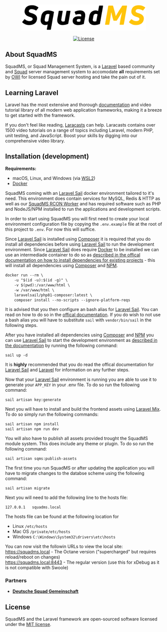 <p align="center"><a href="https://squadms.com" target="_blank"><img src="https://raw.githubusercontent.com/SquadMS/Squad-MS/master/logo-white-border.svg" width="400"></a></p>

<p align="center">
<a href="https://packagist.org/packages/laravel/framework"><img src="https://img.shields.io/packagist/l/laravel/framework" alt="License"></a>
</p>

## About SquadMS

SquadMS, or Squad Management System, is a [Laravel](https://laravel.com/) based community and [Squad](https://joinsquad.com) server management system to accomodate **all** requirements set by [OWI](https://www.offworldindustries.com/) for licensed Squad server hosting and take the pain out of it.

## Learning Laravel

Laravel has the most extensive and thorough [documentation](https://laravel.com/docs) and video tutorial library of all modern web application frameworks, making it a breeze to get started with the framework.

If you don't feel like reading, [Laracasts](https://laracasts.com) can help. Laracasts contains over 1500 video tutorials on a range of topics including Laravel, modern PHP, unit testing, and JavaScript. Boost your skills by digging into our comprehensive video library.

## Installation (development)

**Requirements:**
- macOS, Linux, and Windows (via [WSL2](https://docs.microsoft.com/en-us/windows/wsl/about))
- [Docker](https://www.docker.com/)

SquadMS coming with an [Laravel Sail](https://laravel.com/docs/8.x/sail) docker environment tailored to it's need. This environment does contain services for MySQL, Redis & HTTP as well as our [SquadMS RCON Worker](https://github.com/SquadMS/SquadMS-RCON-Worker) and has required software such as PHP and NodeJS/NPM installed to run the applications and development scripts.

In order to start using SquadMS you will first need to create your local environment configuration file by copying the `.env.example` file at the root of this project to `.env`. For now this will suffice.

Since [Laravel Sail](https://laravel.com/docs/8.x/sail) is installed using [Composer](https://getcomposer.org/) it is required that you do install all dependencies before using [Laravel Sail](https://laravel.com/docs/8.x/sail) to run the development environment. Since [Laravel Sail](https://laravel.com/docs/8.x/sail) does require [Docker](https://www.docker.com/) to be installed we can use an intermediade container to do so as [described in the offical documentation on how to install dependencies for existing projects](https://laravel.com/docs/8.x/sail#installing-composer-dependencies-for-existing-projects) - this will install all dependencies using [Composer](https://getcomposer.org/) and [NPM](https://www.npmjs.com/).
```
docker run --rm \
    -u "$(id -u):$(id -g)" \
    -v $(pwd):/var/www/html \
    -w /var/www/html \
    laravelsail/php81-composer:latest \
    composer install --no-scripts --ignore-platform-reqs
```
It is advised that you then configure an bash alias for [Laravel Sail](https://laravel.com/docs/8.x/sail). You can read on how to do so in the [offical documentation](https://laravel.com/docs/9.x/sail#configuring-a-bash-alias). If you do wish to not use a bash alias you will have to substitute `sail` with `vendor/bin/sail` in the following steps.

After you have installed all dependencies using [Composer](https://getcomposer.org/) and [NPM](https://www.npmjs.com/) you can use [Laravel Sail](https://laravel.com/docs/8.x/sail) to start the development environment as [described in the documentation](https://laravel.com/docs/8.x/sail#starting-and-stopping-sail) by running the following command:
```
sail up -d
```

It is **highly** recommended that you do read the offical documentation for [Laravel Sail](https://laravel.com/docs/8.x/sail) and [Laravel](https://laravel.com/docs/8.x) for information on any further steps.

Now that your [Laravel Sail](https://laravel.com/docs/8.x/sail) environment is running you are able to use it to generate your `APP_KEY` in your .env file. To do so run the following command:
```
sail artisan key:generate
```

Next you will have to install and build the frontend assets using [Laravel Mix](https://laravel-mix.com/docs/6.0/installation). To do so simply run the following commands:
```
sail artisan npm install
sail artisan npm run dev
```

You will also have to publish all assets provided trought the SquadMS module system. This does include any theme or plugin. To do so run the following command:
```
sail artisan sqms:publish-assets
```

The first time you run SquadMS or after updating the application you will have to migrate changes to the databse scheme using the following command:
```
sail artisan migrate
```

Next you will need to add the following line to the hosts file:
```
127.0.0.1   squadms.local
```
The hosts file can be found at the following location for
- Linux `/etc/hosts`
- Mac OS `/private/etc/hosts`
- Windows `C:\Windows\System32\drivers\etc\hosts`

You can now visit the followin URLs to view the local site:  
https://squadms.local      - The Octane version ("supercharged" but requires reload/reboot on changes)  
https://squadms.local:8443 - The regular version (use this for xDebug as it is not compatible with Swoole)

### Partners

- **[Deutsche Squad Gemeinschaft](https://dsg-gaming.de/)**

## License

SquadMS and the Laravel framework are open-sourced software licensed under the [MIT license](https://opensource.org/licenses/MIT).
